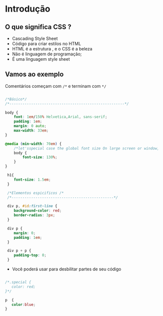 # Introdução

## O que significa CSS ?

* Cascading Style Sheet
* Código para criar estilos no HTML
* HTML é a estrutura , e o CSS é a beleza 
* Não é linguagem de programação;
* É uma linguagem style sheet

## Vamos ao exemplo

Comentários começam com `/*` e terminam com `*/`

```css

/*Básico*/
/*-----------------------------------------------------*/

body {
    font: 1em/150% Helvetica,Arial, sans-serif;
    padding: 1em;
    margin: 0 auto;
    max-width: 33em;
}

@media (min-width: 70em) {
    /*let'sspecial case the global font size On large screen or window, we increase the font size for better redability*/
    body {
        font-size: 130%;
    }
}

 h1{
    font-size: 1.5em;   
 }

 /*Elementos espicificos /*
 /*-----------------------------------------------*/

 div p, #id:first-line {
    background-color: red;
    border-radius: 3px; 
 }

 div p {
    margin: 0;
    padding: 1em;
 }

 div p + p {
    padding-top: 0;
 }
 ```

 * Você poderá usar para desbilitar partes de seu código
 ```css

 /*.special {
    color: red;     
 }*/

 p  {
    color:blue;
 }
 ```